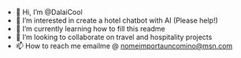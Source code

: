 - 👋 Hi, I’m @DalaiCool
- 👀 I’m interested in create a hotel chatbot with AI (Please help!)
- 🌱 I’m currently learning how to fill this readme
- 💞️ I’m looking to collaborate on travel and hospitality projects
- 📫 How to reach me emailme @ nomeimportauncomino@msn.com

<!---
DalaiCool/DalaiCool is a ✨ special ✨ repository because its `README.md` (this file) appears on your GitHub profile.
You can click the Preview link to take a look at your changes.
--->
